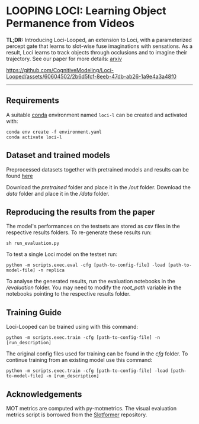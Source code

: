 # LOOPING LOCI: Learning Object Permanence from Videos

<b>TL;DR:</b> Introducing Loci-Looped, an extension to Loci, with a parameterized percept gate that learns to slot-wise fuse imaginations with sensations. As a result, Loci learns to track objects through occlusions and to imagine their trajectory. See our paper for more details: [arxiv](https://arxiv.org/abs/2310.10372)




https://github.com/CognitiveModeling/Loci-Looped/assets/60604502/2b6d5fcf-8eeb-47db-ab26-1a9e4a3a48f0




---
## Requirements
A suitable [conda](https://conda.io/) environment named `loci-l` can be created
and activated with:

```
conda env create -f environment.yaml
conda activate loci-l
```


## Dataset and trained models

Preprocessed datasets together with pretrained models and results can be found [here](todo)

Download the *pretrained* folder and place it in the */out* folder. 
Download the *data* folder and place it in the */data* folder. 

## Reproducing the results from the paper
The model's performances on the testsets are stored as csv files in the respective results folders. To re-generate these results run: 

```
sh run_evaluation.py
```

To test a single Loci model on the testset run:
```
python -m scripts.exec.eval -cfg [path-to-config-file] -load [path-to-model-file] -n replica
```

To analyse the generated results, run the evaluation notebooks in the */evaluation* folder. You may need to modify the *root_path* variable in the notebooks pointing to the respective results folder.


## Training Guide
Loci-Looped can be trained using with this command: 

```
python -m scripts.exec.train -cfg [path-to-config-file] -n [run_description]
```

The original config files used for training can be found in the *cfg* folder. To continue training from an existing model use this command:

```
python -m scripts.exec.train -cfg [path-to-config-file] -load [path-to-model-file] -n [run_description]
```

## Acknowledgements 
MOT metrics are computed with py-motmetrics. The visual evaluation metrics script is borrowed from the [Slotformer](https://github.com/pairlab/SlotFormer) repository. 
